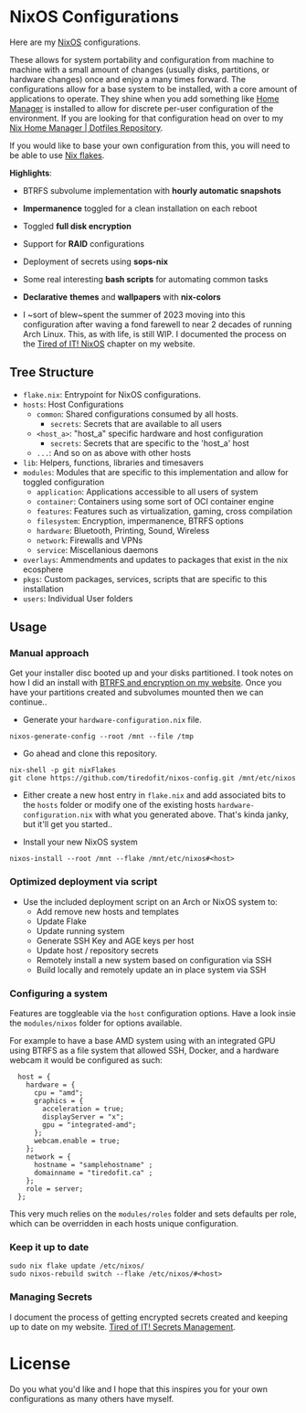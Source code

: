 #  NixOS Configurations

Here are my [NixOS](https://nixos.org/) configurations.

These allows for system portability and configuration from machine to machine with a small amount of changes (usually disks, partitions, or hardware changes) once and enjoy a many times forward. The configurations allow for a base system to be installed, with a core amount of applications to operate. They shine when you add something like [Home Manager](https://nix-community.github.io/home-manager/) is installed to allow for discrete per-user configuration of the environment. If you are looking for that configuration head on over to my [Nix Home Manager | Dotfiles Repository](https://github.com/tiredofit/home).

If you would like to base your own configuration from this, you will need to be able to use [Nix flakes](https://nixos.wiki/wiki/Flakes).

**Highlights**:

- BTRFS subvolume implementation with **hourly automatic snapshots**
- **Impermanence** toggled for a clean installation on each reboot
- Toggled **full disk encryption**
- Support for **RAID** configurations
- Deployment of secrets using **sops-nix**
- Some real interesting **bash scripts** for automating common tasks
- **Declarative** **themes** and **wallpapers** with **nix-colors**

- I ~sort of blew~spent the summer of 2023 moving into this configuration after waving a fond farewell to near 2 decades of running Arch Linux. This, as with life, is still WIP. I documented the process on the [Tired of IT! NixOS](https://notes.tiredofit.ca/books/linux/chapter/nixos) chapter on my website.

## Tree Structure

- `flake.nix`: Entrypoint for NixOS configurations.
- `hosts`: Host Configurations
  - `common`: Shared configurations consumed by all hosts.
    - `secrets`: Secrets that are available to all users
  - `<host_a>`: "host_a" specific hardware and host configuration
    - `secrets`: Secrets that are specific to the 'host_a' host
  - `...`: And so on as above with other hosts
- `lib`: Helpers, functions, libraries and timesavers
- `modules`: Modules that are specific to this implementation and allow for toggled configuration
  - `application`: Applications accessible to all users of system
  - `container`: Containers using some sort of OCI container engine
  - `features`: Features such as virtualization, gaming, cross compilation
  - `filesystem`: Encryption, impermanence, BTRFS options
  - `hardware`: Bluetooth, Printing, Sound, Wireless
  - `network`: Firewalls and VPNs
  - `service`: Miscellanious daemons
- `overlays`: Ammendments and updates to packages that exist in the nix ecosphere
- `pkgs`: Custom packages, services, scripts that are specific to this installation
- `users`: Individual User folders

## Usage

### Manual approach

Get your installer disc booted up and your disks partitioned. I took notes on how I did an install with [BTRFS and encryption on my website](https://notes.tiredofit.ca/books/linux/page/installing-nixos-encrypted-btrfs-impermanance). Once you have your partitions created and subvolumes mounted then we can continue..

- Generate your `hardware-configuration.nix` file.

```
nixos-generate-config --root /mnt --file /tmp
```

- Go ahead and clone this repository.

```
nix-shell -p git nixFlakes
git clone https://github.com/tiredofit/nixos-config.git /mnt/etc/nixos
```

- Either create a new host entry in `flake.nix` and add associated bits to the `hosts` folder or modify one of the existing hosts `hardware-configuration.nix` with what you generated above. That's kinda janky, but it'll get you started..

- Install your new NixOS system

```
nixos-install --root /mnt --flake /mnt/etc/nixos#<host>
```

### Optimized deployment via script

- Use the included deployment script on an Arch or NixOS system to:
  - Add remove new hosts and templates
  - Update Flake
  - Update running system
  - Generate SSH Key and AGE keys per host
  - Update host / repository secrets
  - Remotely install a new system based on configuration via SSH
  - Build locally and remotely update an in place system via SSH

### Configuring a system

Features are toggleable via the `host` configuration options. Have a look insie the `modules/nixos` folder for options available.

For example to have a base AMD system using with an integrated GPU using BTRFS as a file system that allowed SSH, Docker, and a hardware webcam it would be configured as such:

```
  host = {
    hardware = {
      cpu = "amd";
      graphics = {
        acceleration = true;
        displayServer = "x";
        gpu = "integrated-amd";
      };
      webcam.enable = true;
    };
    network = {
      hostname = "samplehostname" ;
      domainname = "tiredofit.ca" ;
    };
    role = server;
  };
```

This very much relies on the `modules/roles` folder and sets defaults per role, which can be overridden in each hosts unique configuration.

### Keep it up to date

```
sudo nix flake update /etc/nixos/
sudo nixos-rebuild switch --flake /etc/nixos/#<host>
```

### Managing Secrets

I document the process of getting encrypted secrets created and keeping up to date on my website. [Tired of IT! Secrets Management](https://notes.tiredofit.ca/books/linux/page/secrets-management).

# License

Do you what you'd like and I hope that this inspires you for your own configurations as many others have myself.

